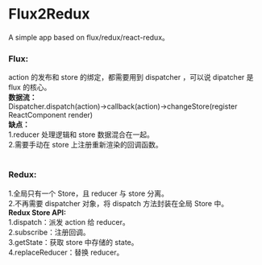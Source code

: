 # Flux2Redux
A simple app based on flux/redux/react-redux。

### Flux:<br/>
action 的发布和 store 的绑定，都需要用到 dispatcher ，可以说 dipatcher 是 flux 的核心。<br/>
**数据流：**<br/>
Dispatcher.dispatch(action)->callback(action)->changeStore(register ReactComponent render)<br/>
**缺点：**<br/>
1.reducer 处理逻辑和 store 数据混合在一起。<br/>
2.需要手动在 store 上注册重新渲染的回调函数。<br/> 
<br/> 
### Redux:<br/> 
1.全局只有一个 Store，且 reducer 与 store 分离。<br/> 
2.不再需要 dispatcher 对象，将 dispatch 方法封装在全局 Store 中。<br/> 
**Redux Store API:**<br/> 
1.dispatch：派发 action 给 reducer。<br/> 
2.subscribe：注册回调。<br/> 
3.getState：获取 store 中存储的 state。<br/> 
4.replaceReducer：替换 reducer。<br/> 
